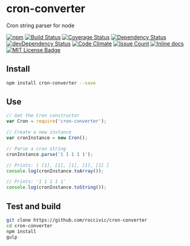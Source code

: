 # cron-converter

Cron string parser for node

[![npm](https://img.shields.io/npm/v/cron-converter.svg)](https://www.npmjs.com/package/cron-converter)
[![Build Status](https://travis-ci.org/roccivic/cron-converter.svg)](https://travis-ci.org/roccivic/cron-converter)
[![Coverage Status](https://coveralls.io/repos/roccivic/cron-converter/badge.svg?branch=master&service=github)](https://coveralls.io/github/roccivic/cron-converter?branch=master)
[![Dependency Status](https://david-dm.org/roccivic/cron-converter.svg)](https://david-dm.org/roccivic/cron-converter)
[![devDependency Status](https://david-dm.org/roccivic/cron-converter/dev-status.svg)](https://david-dm.org/roccivic/cron-converter#info=devDependencies)
[![Code Climate](https://codeclimate.com/github/roccivic/cron-converter/badges/gpa.svg)](https://codeclimate.com/github/roccivic/cron-converter)
[![Issue Count](https://codeclimate.com/github/roccivic/cron-converter/badges/issue_count.svg)](https://codeclimate.com/github/roccivic/cron-converter)
[![Inline docs](http://inch-ci.org/github/roccivic/cron-converter.svg?branch=master)](http://inch-ci.org/github/roccivic/cron-converter)
[![MIT License Badge](https://img.shields.io/badge/license-MIT-blue.svg)](https://github.com/roccivic/cron-converter/blob/master/LICENCE.txt)

## Install

```bash
npm install cron-converter --save
```

## Use

```js
// Get the Cron constructor
var Cron = require('cron-converter');

// Create a new instance
var cronInstance = new Cron();

// Parse a cron string
cronInstance.parse('1 1 1 1 1');

// Prints: [ [1], [1], [1], [1], [1] ]
console.log(cronInstance.toArray());

// Prints: '1 1 1 1 1'
console.log(cronInstance.toString());

```

## Test and build

```bash
git clone https://github.com/roccivic/cron-converter
cd cron-converter
npm install
gulp
```
